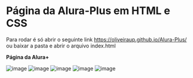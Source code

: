 <h1>Página da Alura-Plus em HTML e CSS </h1>

Para rodar é só abrir o seguinte link https://oliveiraup.github.io/Alura-Plus/ ou baixar a pasta e abrir o arquivo index.html


<strong>Página da Alura+</strong>

![image](https://user-images.githubusercontent.com/73134442/204623478-5b1361a5-a844-477a-9c84-a01ab0651794.png)
![image](https://user-images.githubusercontent.com/73134442/204623536-b893bb6f-baa0-487f-9775-b64aaaed5d0b.png)
![image](https://user-images.githubusercontent.com/73134442/204623577-580d30ec-45d0-4e2b-b7d7-f41083cbc579.png)
![image](https://user-images.githubusercontent.com/73134442/204623607-1b7d0e88-6b52-4325-a331-073fa2db313f.png)
![image](https://user-images.githubusercontent.com/73134442/204623636-6de2fb56-6d9d-481d-8fe8-fb4def5acaf8.png)

